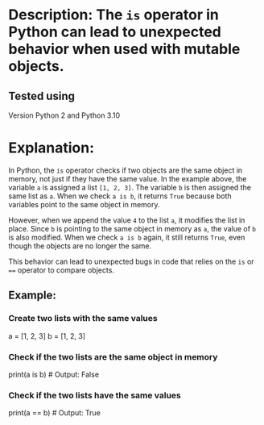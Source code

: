 # Description: The `is` operator in Python can lead to unexpected behavior when used with mutable objects.

## Tested using
Version Python 2 and Python 3.10

# Explanation:

In Python, the `is` operator checks if two objects are the same object in memory, not just if they have the same value. In the example above, the variable `a` is assigned a list `[1, 2, 3]`. The variable `b` is then assigned the same list as `a`. When we check `a is b`, it returns `True` because both variables point to the same object in memory.

However, when we append the value `4` to the list `a`, it modifies the list in place. Since `b` is pointing to the same object in memory as `a`, the value of `b` is also modified. When we check `a is b` again, it still returns `True`, even though the objects are no longer the same.

This behavior can lead to unexpected bugs in code that relies on the `is` or `==` operator to compare objects.

## Example:

### Create two lists with the same values
a = [1, 2, 3]
b = [1, 2, 3]

### Check if the two lists are the same object in memory
print(a is b) # Output: False

### Check if the two lists have the same values
print(a == b) # Output: True